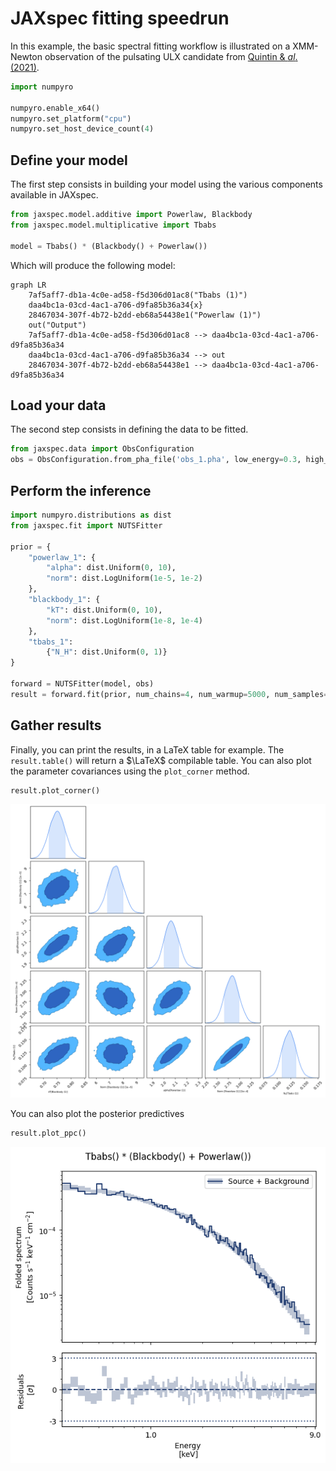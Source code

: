 # JAXspec fitting speedrun

In this example, the basic spectral fitting workflow is illustrated on a XMM-Newton observation of the
pulsating ULX candidate from [Quintin & $al.$ (2021)](https://ui.adsabs.harvard.edu/abs/2021MNRAS.503.5485Q/abstract).

``` python
import numpyro

numpyro.enable_x64()
numpyro.set_platform("cpu")
numpyro.set_host_device_count(4)
```

## Define your model

The first step consists in building your model using the various components available in JAXspec.

``` python
from jaxspec.model.additive import Powerlaw, Blackbody
from jaxspec.model.multiplicative import Tbabs

model = Tbabs() * (Blackbody() + Powerlaw())
```

Which will produce the following model:

```mermaid
graph LR
    7af5aff7-db1a-4c0e-ad58-f5d306d01ac8("Tbabs (1)")
    daa4bc1a-03cd-4ac1-a706-d9fa85b36a34{x}
    28467034-307f-4b72-b2dd-eb68a54438e1("Powerlaw (1)")
    out("Output")
    7af5aff7-db1a-4c0e-ad58-f5d306d01ac8 --> daa4bc1a-03cd-4ac1-a706-d9fa85b36a34
    daa4bc1a-03cd-4ac1-a706-d9fa85b36a34 --> out
    28467034-307f-4b72-b2dd-eb68a54438e1 --> daa4bc1a-03cd-4ac1-a706-d9fa85b36a34

```

## Load your data

The second step consists in defining the data to be fitted.

``` python
from jaxspec.data import ObsConfiguration
obs = ObsConfiguration.from_pha_file('obs_1.pha', low_energy=0.3, high_energy=12)
```

## Perform the inference

``` python
import numpyro.distributions as dist
from jaxspec.fit import NUTSFitter

prior = {
    "powerlaw_1": {
        "alpha": dist.Uniform(0, 10),
        "norm": dist.LogUniform(1e-5, 1e-2)
    },
    "blackbody_1": {
        "kT": dist.Uniform(0, 10),
        "norm": dist.LogUniform(1e-8, 1e-4)
    },
    "tbabs_1":
        {"N_H": dist.Uniform(0, 1)}
}

forward = NUTSFitter(model, obs)
result = forward.fit(prior, num_chains=4, num_warmup=5000, num_samples=5000)
```

## Gather results

Finally, you can print the results, in a LaTeX table for example. The `result.table()`
will return a $\LaTeX$ compilable table. You can also plot the parameter covariances using the `plot_corner` method.

``` python
result.plot_corner()
```

![Corner plot](statics/fitting.png)

You can also plot the posterior predictives

``` python
result.plot_ppc()
```

![Posterior predictive plot](statics/fitting_ppc.png)
